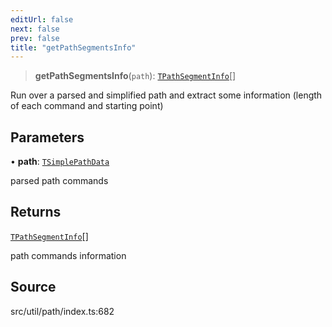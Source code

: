 ```yaml
---
editUrl: false
next: false
prev: false
title: "getPathSegmentsInfo"
---
```


> **getPathSegmentsInfo**(`path`): [`TPathSegmentInfo`](../type-aliases/TPathSegmentInfo.md)[]

Run over a parsed and simplified path and extract some information (length of each command and starting point)

## Parameters

• **path**: [`TSimplePathData`](../type-aliases/TSimplePathData.md)

parsed path commands

## Returns

[`TPathSegmentInfo`](../type-aliases/TPathSegmentInfo.md)[]

path commands information

## Source

src/util/path/index.ts:682
